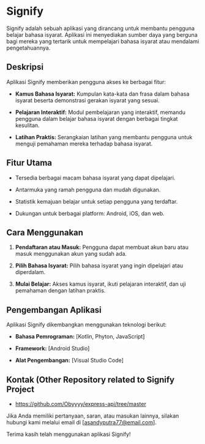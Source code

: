 # Signify

Signify adalah sebuah aplikasi yang dirancang untuk membantu pengguna belajar bahasa isyarat. Aplikasi ini menyediakan sumber daya yang berguna bagi mereka yang tertarik untuk mempelajari bahasa isyarat atau mendalami pengetahuannya.

## Deskripsi

Aplikasi Signify memberikan pengguna akses ke berbagai fitur:

- **Kamus Bahasa Isyarat:** Kumpulan kata-kata dan frasa dalam bahasa isyarat beserta demonstrasi gerakan isyarat yang sesuai.
  
- **Pelajaran Interaktif:** Modul pembelajaran yang interaktif, memandu pengguna dalam belajar bahasa isyarat dengan berbagai tingkat kesulitan.
  
- **Latihan Praktis:** Serangkaian latihan yang membantu pengguna untuk menguji pemahaman mereka terhadap bahasa isyarat.

## Fitur Utama

- Tersedia berbagai macam bahasa isyarat yang dapat dipelajari.
  
- Antarmuka yang ramah pengguna dan mudah digunakan.
  
- Statistik kemajuan belajar untuk setiap pengguna yang terdaftar.
  
- Dukungan untuk berbagai platform: Android, iOS, dan web.

## Cara Menggunakan

1. **Pendaftaran atau Masuk:** Pengguna dapat membuat akun baru atau masuk menggunakan akun yang sudah ada.
  
2. **Pilih Bahasa Isyarat:** Pilih bahasa isyarat yang ingin dipelajari atau diperdalam.
  
3. **Mulai Belajar:** Akses kamus isyarat, ikuti pelajaran interaktif, dan uji pemahaman dengan latihan praktis.

## Pengembangan Aplikasi

Aplikasi Signify dikembangkan menggunakan teknologi berikut:

- **Bahasa Pemrograman:** [Kotlin, Phyton, JavaScript]
  
- **Framework:** [Android Studio]
  
- **Alat Pengembangan:** [Visual Studio Code]

## Kontak (Other Repository related to Signify Project

- https://github.com/Obyyyy/express-api/tree/master

Jika Anda memiliki pertanyaan, saran, atau masukan lainnya, silakan hubungi kami melalui email di [asandyputra77@email.com].

Terima kasih telah menggunakan aplikasi Signify!
